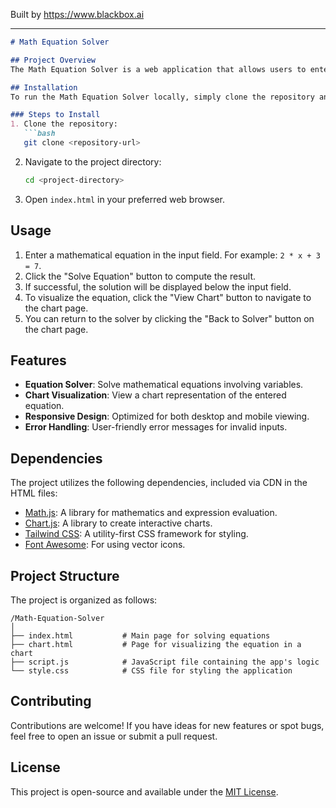 
Built by https://www.blackbox.ai

---

```markdown
# Math Equation Solver

## Project Overview
The Math Equation Solver is a web application that allows users to enter mathematical equations, solve them, and visualize the results through charts. Built with modern web technologies, it provides a user-friendly interface for solving both simple and complex equations while offering functionalities for graphical representation of equations.

## Installation
To run the Math Equation Solver locally, simply clone the repository and open the `index.html` file in your web browser. You don't need any special software or packages, as all dependencies are managed via CDN links within the HTML files.

### Steps to Install
1. Clone the repository:
   ```bash
   git clone <repository-url>
   ```
2. Navigate to the project directory:
   ```bash
   cd <project-directory>
   ```
3. Open `index.html` in your preferred web browser.

## Usage
1. Enter a mathematical equation in the input field. For example: `2 * x + 3 = 7`.
2. Click the "Solve Equation" button to compute the result.
3. If successful, the solution will be displayed below the input field.
4. To visualize the equation, click the "View Chart" button to navigate to the chart page.
5. You can return to the solver by clicking the "Back to Solver" button on the chart page.

## Features
- **Equation Solver**: Solve mathematical equations involving variables.
- **Chart Visualization**: View a chart representation of the entered equation.
- **Responsive Design**: Optimized for both desktop and mobile viewing.
- **Error Handling**: User-friendly error messages for invalid inputs.

## Dependencies
The project utilizes the following dependencies, included via CDN in the HTML files:
- [Math.js](https://cdnjs.cloudflare.com/ajax/libs/mathjs/10.6.4/math.min.js): A library for mathematics and expression evaluation.
- [Chart.js](https://www.chartjs.org/): A library to create interactive charts.
- [Tailwind CSS](https://tailwindcss.com/): A utility-first CSS framework for styling.
- [Font Awesome](https://fontawesome.com/): For using vector icons.

## Project Structure
The project is organized as follows:
```
/Math-Equation-Solver
│
├── index.html           # Main page for solving equations
├── chart.html           # Page for visualizing the equation in a chart
├── script.js            # JavaScript file containing the app's logic
└── style.css            # CSS file for styling the application
```

## Contributing
Contributions are welcome! If you have ideas for new features or spot bugs, feel free to open an issue or submit a pull request.

## License
This project is open-source and available under the [MIT License](LICENSE.md).
```